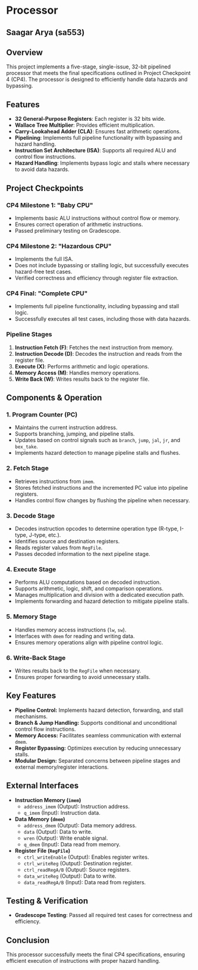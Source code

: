 # Processor
## Saagar Arya (sa553)

## Overview
This project implements a five-stage, single-issue, 32-bit pipelined processor that meets the final specifications outlined in Project Checkpoint 4 (CP4). The processor is designed to efficiently handle data hazards and bypassing.

## Features
- **32 General-Purpose Registers**: Each register is 32 bits wide.
- **Wallace Tree Multiplier**: Provides efficient multiplication.
- **Carry-Lookahead Adder (CLA)**: Ensures fast arithmetic operations.
- **Pipelining**: Implements full pipeline functionality with bypassing and hazard handling.
- **Instruction Set Architecture (ISA)**: Supports all required ALU and control flow instructions.
- **Hazard Handling**: Implements bypass logic and stalls where necessary to avoid data hazards.

## Project Checkpoints
### CP4 Milestone 1: "Baby CPU"
- Implements basic ALU instructions without control flow or memory.
- Ensures correct operation of arithmetic instructions.
- Passed preliminary testing on Gradescope.

### CP4 Milestone 2: "Hazardous CPU"
- Implements the full ISA.
- Does not include bypassing or stalling logic, but successfully executes hazard-free test cases.
- Verified correctness and efficiency through register file extraction.

### CP4 Final: "Complete CPU"
- Implements full pipeline functionality, including bypassing and stall logic.
- Successfully executes all test cases, including those with data hazards.

### Pipeline Stages
1. **Instruction Fetch (F)**: Fetches the next instruction from memory.
2. **Instruction Decode (D)**: Decodes the instruction and reads from the register file.
3. **Execute (X)**: Performs arithmetic and logic operations.
4. **Memory Access (M)**: Handles memory operations.
5. **Write Back (W)**: Writes results back to the register file.

## Components & Operation
### 1. **Program Counter (PC)**
- Maintains the current instruction address.
- Supports branching, jumping, and pipeline stalls.
- Updates based on control signals such as `branch`, `jump`, `jal`, `jr`, and `bex_take`.
- Implements hazard detection to manage pipeline stalls and flushes.

### 2. **Fetch Stage**
- Retrieves instructions from `imem`.
- Stores fetched instructions and the incremented PC value into pipeline registers.
- Handles control flow changes by flushing the pipeline when necessary.

### 3. **Decode Stage**
- Decodes instruction opcodes to determine operation type (R-type, I-type, J-type, etc.).
- Identifies source and destination registers.
- Reads register values from `RegFile`.
- Passes decoded information to the next pipeline stage.

### 4. **Execute Stage**
- Performs ALU computations based on decoded instruction.
- Supports arithmetic, logic, shift, and comparison operations.
- Manages multiplication and division with a dedicated execution path.
- Implements forwarding and hazard detection to mitigate pipeline stalls.

### 5. **Memory Stage**
- Handles memory access instructions (`lw`, `sw`).
- Interfaces with `dmem` for reading and writing data.
- Ensures memory operations align with pipeline control logic.

### 6. **Write-Back Stage**
- Writes results back to the `RegFile` when necessary.
- Ensures proper forwarding to avoid unnecessary stalls.

## Key Features
- **Pipeline Control:** Implements hazard detection, forwarding, and stall mechanisms.
- **Branch & Jump Handling:** Supports conditional and unconditional control flow instructions.
- **Memory Access:** Facilitates seamless communication with external `dmem`.
- **Register Bypassing:** Optimizes execution by reducing unnecessary stalls.
- **Modular Design:** Separated concerns between pipeline stages and external memory/register interactions.

## External Interfaces
- **Instruction Memory (`imem`)**
  - `address_imem` (Output): Instruction address.
  - `q_imem` (Input): Instruction data.
- **Data Memory (`dmem`)**
  - `address_dmem` (Output): Data memory address.
  - `data` (Output): Data to write.
  - `wren` (Output): Write enable signal.
  - `q_dmem` (Input): Data read from memory.
- **Register File (`RegFile`)**
  - `ctrl_writeEnable` (Output): Enables register writes.
  - `ctrl_writeReg` (Output): Destination register.
  - `ctrl_readRegA/B` (Output): Source registers.
  - `data_writeReg` (Output): Data to write.
  - `data_readRegA/B` (Input): Data read from registers.

## Testing & Verification
- **Gradescope Testing**: Passed all required test cases for correctness and efficiency.

## Conclusion
This processor successfully meets the final CP4 specifications, ensuring efficient execution of instructions with proper hazard handling.

